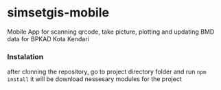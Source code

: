 # simsetgis-mobile
Mobile App for scanning qrcode, take picture, plotting and updating BMD data for BPKAD Kota Kendari 

### Instalation
after clonning the repository, go to project directory folder and run 
`npm install` 
it will be download nessesary modules for the project
